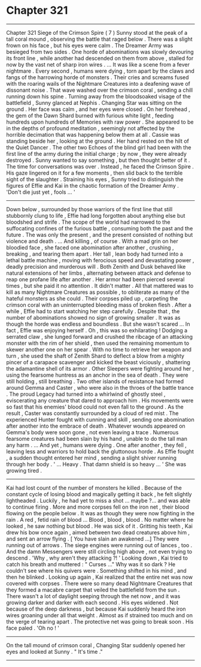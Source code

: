
# Chapter 321


---

Chapter 321 Siege of the Crimson Spire ( 7 )
Sunny stood at the peak of a tall coral mound , observing the battle that raged below . There was a slight frown on his face , but his eyes were calm .
The Dreamer Army was besieged from two sides . One horde of abominations was slowly devouring its front line , while another had descended on them from above , stalled for now by the vast net of sharp iron wires .
… It was like a scene from a fever nightmare .
Every second , humans were dying , torn apart by the claws and fangs of the harrowing horde of monsters . Their cries and screams fused with the roaring wails of the Nightmare Creatures into a deafening wave of dissonant noise . That wave washed over the crimson coral , sending a chill running down his spine .
Turning away from the bloodsoaked visage of the battlefield , Sunny glanced at Nephis .
Changing Star was sitting on the ground . Her face was calm , and her eyes were closed . On her forehead , the gem of the Dawn Shard burned with furious white light , feeding hundreds upon hundreds of Memories with raw power . She appeared to be in the depths of profound meditation , seemingly not affected by the horrible decimation that was happening below them at all .
Cassie was standing beside her , looking at the ground . Her hand rested on the hilt of the Quiet Dancer . The other two Echoes of the blind girl had been with the first line of the army during the initial charge ; by now , they were already destroyed .
Sunny wanted to say something , but then thought better of it . The time for conversations was over .
Instead , he faced the Crimson Spire . His gaze lingered on it for a few moments , then slid back to the terrible sight of the slaughter . Straining his eyes , Sunny tried to distinguish the figures of Effie and Kai in the chaotic formation of the Dreamer Army .
'Don't die just yet , fools … '
***
Down below , surrounded by those warriors of the first line that still stubbornly clung to life , Effie had long forgotten about anything else but bloodshed and strife . The scope of the world had narrowed to the suffocating confines of the furious battle , consuming both the past and the future .
The was only the present , and the present consisted of nothing but violence and death .
… And killing , of course .
With a mad grin on her bloodied face , she faced one abomination after another , crushing , breaking , and tearing them apart . Her tall , lean body had turned into a lethal battle machine , moving with ferocious speed and devastating power , deadly precision and murderous will . Both Zenith and Dusk behaved like natural extensions of her limbs , alternating between attack and defense to reap one profane life after another .
Her armor had been pierced several times , but she paid it no attention . It didn't matter . All that mattered was to kill as many Nightmare Creatures as possible , to obliterate as many of the hateful monsters as she could . Their corpses piled up , carpeting the crimson coral with an uninterrupted bleeding mass of broken flesh . After a while , Effie had to start watching her step carefully .
Despite that , the number of abominations showed no sign of growing smaller . It was as though the horde was endless and boundless . But she wasn't scared …
In fact , Effie was enjoying herself .
Oh , this was so exhilarating !
Dodging a serrated claw , she lunged forward and crushed the ribcage of an attacking monster with the rim of her shield , then used the remaining momentum to skewer another one on her spear . With no time to retrieve her weapon and turn , she used the shaft of Zenith Shard to deflect a blow from a mighty pincer of a carapace scavenger and kicked the beast viciously , shattering the adamantine shell of its armor .
Other Sleepers were fighting around her , using the fearsome huntress as an anchor in the sea of death . They were still holding , still breathing . Two other islands of resistance had formed around Gemma and Caster , who were also in the throes of the battle trance .
The proud Legacy had turned into a whirlwind of ghostly steel , eviscerating any creature that dared to approach him . His movements were so fast that his enemies' blood could not even fall to the ground . As the result , Caster was constantly surrounded by a cloud of red mist .
The experienced Hunter fought with cunning and skill , sending one abomination after another into the embrace of death . Whatever wounds appeared on Gemma's body were soon gone , not even leaving a trace . Numerous fearsome creatures had been slain by his hand , unable to do the tall man any harm .
… And yet , humans were dying . One after another , they fell , leaving less and warriors to hold back the gluttonous horde .
As Effie fought , a sudden thought entered her mind , sending a slight shiver running through her body .
' ... Heavy . That damn shield is so heavy … '
She was growing tired .
***
Kai had lost count of the number of monsters he killed . Because of the constant cycle of losing blood and magically getting it back , he felt slightly lightheaded . Luckily , he had yet to miss a shot … maybe ?… and was able to continue firing .
More and more corpses fell on the iron net , their blood flowing on the people below . It was as though they were now fighting in the rain . A red , fetid rain of blood …
Blood , blood , blood . No matter where he looked , he saw nothing but blood .
He was sick of it .
Gritting his teeth , Kai drew his bow once again , aimed between two dead creatures above him , and sent an arrow flying .
[ You have slain an awakened …]
They were running out of arrows .
The siege engines were running out of lances , too .
And the damn Messengers were still circling high above , not even trying to descend .
'Why , why aren't they attacking ?! '
Looking down , Kai tried to catch his breath and muttered :
" Curses …"
Why was it so dark ? He couldn't see where his quivers were .
Something shifted in his mind , and then he blinked .
Looking up again , Kai realized that the entire net was now covered with corpses . There were so many dead Nightmare Creatures that they formed a macabre carpet that veiled the battlefield from the sun .
There wasn't a lot of daylight seeping through the net now , and it was growing darker and darker with each second .
His eyes widened .
Not because of the deep darkness , but because Kai suddenly heard the iron wires groaning under all that weight . Almost as if strained too much and on the verge of tearing apart .
The protective net was going to break soon .
His face paled .
'Oh no ! '
***
On the tall mound of crimson coral , Changing Star suddenly opened her eyes and looked at Sunny .
" It's time ."

---

